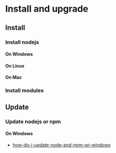 # Install and upgrade

## Install

### Install nodejs
#### On Windows
#### On Linux
#### On Mac

### Install modules


## Update
### Update nodejs or npm
#### On Windows
* [how-do-i-update-node-and-npm-on-windows](http://stackoverflow.com/questions/18412129/how-do-i-update-node-and-npm-on-windows)

